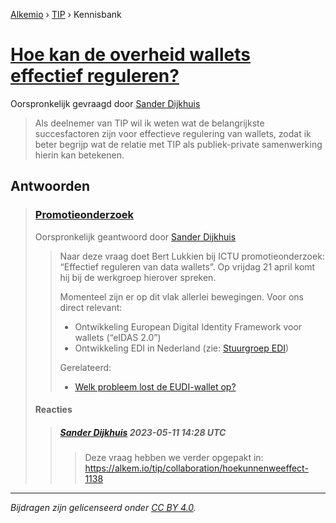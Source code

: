 [Alkemio](https://welcome.alkem.io/) › [TIP](https://alkem.io/tip/dashboard) › Kennisbank
# [Hoe kan de overheid wallets effectief reguleren?](https://alkem.io/tip/collaboration/hoekandeoverheid-8045)
Oorspronkelijk gevraagd door [Sander Dijkhuis](https://alkem.io/user/sander-dijkhuis-3912)
>Als deelnemer van TIP wil ik weten wat de belangrijkste succesfactoren zijn voor effectieve regulering van wallets, zodat ik beter begrijp wat de relatie met TIP als publiek-private samenwerking hierin kan betekenen.
## Antwoorden
>### [Promotieonderzoek](https://alkem.io/tip/collaboration/hoekandeoverheid-8045/posts/promotieonderzoek-2880)
>Oorspronkelijk geantwoord door [Sander Dijkhuis](https://alkem.io/tip/collaboration/hoekandeoverheid-8045/posts/promotieonderzoek-2880)
>>Naar deze vraag doet Bert Lukkien bij ICTU promotieonderzoek: “Effectief reguleren van data wallets”. Op vrijdag 21 april komt hij bij de werkgroep hierover spreken.
>>
>>Momenteel zijn er op dit vlak allerlei bewegingen. Voor ons direct relevant:
>>
>>*   Ontwikkeling European Digital Identity Framework voor wallets (“eIDAS 2.0”)
>>*   Ontwikkeling EDI in Nederland (zie: [Stuurgroep EDI](https://edi.pleio.nl/cms/view/066e8e5e-e98f-4b4d-b336-28649576715a/stuurgroep-edi))
>>
>>Gerelateerd:
>>
>>*   [Welk probleem lost de EUDI-wallet op?](https://alkem.io/tip/contribute/callouts/welkprobleemlostd-9718)
>#### Reacties
>>##### [Sander Dijkhuis](https://alkem.io/user/sander-dijkhuis-3912) 2023-05-11 14:28 UTC
>>>Deze vraag hebben we verder opgepakt in: https://alkem.io/tip/collaboration/hoekunnenweeffect-1138
* * *
_Bijdragen zijn gelicenseerd onder [CC BY 4.0](https://creativecommons.org/licenses/by/4.0/deed.nl)._
